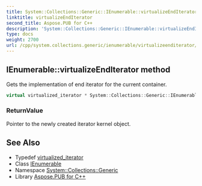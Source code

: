 ```yaml
---
title: System::Collections::Generic::IEnumerable::virtualizeEndIterator method
linktitle: virtualizeEndIterator
second_title: Aspose.PUB for C++
description: 'System::Collections::Generic::IEnumerable::virtualizeEndIterator method. Gets the implementation of end iterator for the current container in C++.'
type: docs
weight: 2700
url: /cpp/system.collections.generic/ienumerable/virtualizeenditerator/
---
```

## IEnumerable::virtualizeEndIterator method


Gets the implementation of end iterator for the current container.

```cpp
virtual virtualized_iterator * System::Collections::Generic::IEnumerable<T>::virtualizeEndIterator()
```


### ReturnValue

Pointer to the newly created iterator kernel object.

## See Also

* Typedef [virtualized_iterator](../virtualized_iterator/)
* Class [IEnumerable](../)
* Namespace [System::Collections::Generic](../../)
* Library [Aspose.PUB for C++](../../../)
